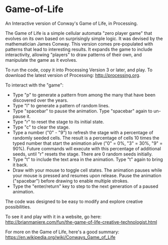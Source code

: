 # Game-of-Life
An Interactive version of Conway's Game of Life, in Processing.

The Game of Life is a simple cellular automata "zero player game" that evolves on its own based on surprisingly simple logic.  It was devised by the mathematician James Conway.  This version comes pre-populated with patterns that lead to interesting results.  It expands the game to include interactivity, allowing "players" to draw patterns of their own, and manipulate the game as it evolves.

To run the code, copy it into Processing Version 3 or later, and play.  To download the latest version of Processing: http://processing.org.

To interact with the "game":

- Type "p" to generate a pattern from among the many that have been discovered over the years.
- Type "l" to generate a pattern of random lines.
- Type "spacebar" to pause the animation. Type "spacebar" again to un-pause it.
- Type "r" to reset the stage to its initial state.
- Type "c" to clear the stage.
- Type a number ("0" - "9") to refresh the stage with a percentage of randomly seeded cells.  The result is a percentage of cells 10 times the typed number that start the animation alive ("0" = 0%, "3" = 30%, "9" = 90%).  Future commands will execute with this percentage of additional seeds, until "r" resets the stage. There are 0 random seeds initially.
- Type "t" to include the text area in the animation.  Type "t" again to bring it back.
- Draw with your mouse to toggle cell states.  The animation pauses while your mouse is pressed and resumes upon release.  Pause the animation ("spacebar") before drawing to enable multiple strokes.
- Type the "enter/return" key to step to the next generation of a paused animation.

The code was designed to be easy to modify and explore creative possibilities.

To see it and play with it in a website, go here:
http://brianmaniere.com/fun/the-game-of-life-creative-technologist.html

For more on the Game of Life, here's a good summary:
https://en.wikipedia.org/wiki/Conways_Game_of_Life
